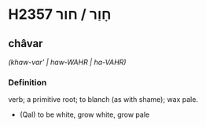 # H2357 חָוַר / חור

## châvar

_(khaw-var' | haw-WAHR | ha-VAHR)_

### Definition

verb; a primitive root; to blanch (as with shame); wax pale.

- (Qal) to be white, grow white, grow pale
